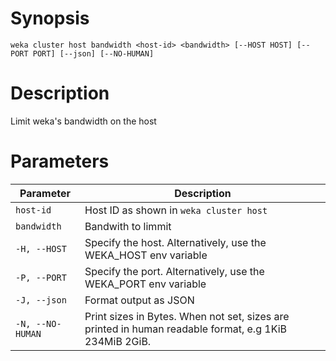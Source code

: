 # Synopsis

```weka cluster host bandwidth <host-id> <bandwidth> [--HOST HOST] [--PORT PORT] [--json] [--NO-HUMAN]```

# Description

Limit weka's bandwidth on the host

# Parameters

| Parameter | Description |
| --------- | ----------- |
| `host-id` | Host ID as shown in `weka cluster host` |
| `bandwidth` | Bandwith to limmit |
| `-H, --HOST` | Specify the host. Alternatively, use the WEKA_HOST env variable |
| `-P, --PORT` | Specify the port. Alternatively, use the WEKA_PORT env variable |
| `-J, --json` | Format output as JSON |
| `-N, --NO-HUMAN` | Print sizes in Bytes. When not set, sizes are printed in human readable format, e.g 1KiB 234MiB 2GiB. |

